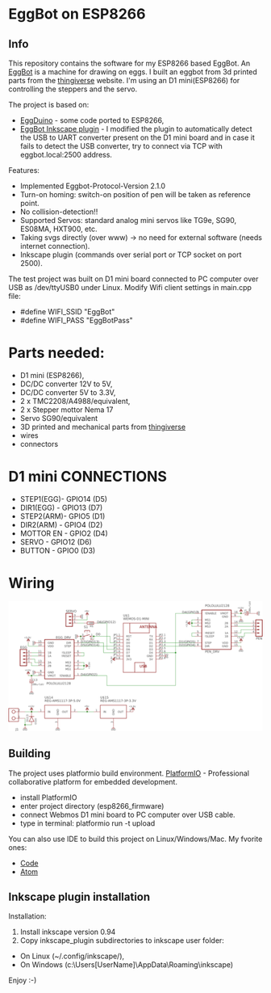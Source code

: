 # EggBot on ESP8266

## Info

This repository contains the software for my ESP8266 based EggBot.
An [EggBot](https://egg-bot.com/) is a machine for drawing on eggs. I built an eggbot from 3d printed parts from the [thingiverse](https://www.thingiverse.com/thing:3431363) website. 
I'm using an D1 mini(ESP8266) for controlling the steppers and the servo. 

The project is based on:
- [EggDuino](https://github.com/schlion/EggDuino) - some code ported to ESP8266,
- [EggBot Inkscape plugin](http://wiki.evilmadscientist.com/Installing_software) - I modified the plugin to automatically detect the USB to UART converter present on the D1 mini board and in case it fails to detect the USB converter, try to connect via TCP with eggbot.local:2500 address.

Features:
- Implemented Eggbot-Protocol-Version 2.1.0
- Turn-on homing: switch-on position of pen will be taken as reference point.
- No collision-detection!!
- Supported Servos: standard analog mini servos like TG9e, SG90, ES08MA, HXT900, etc.
- Taking svgs directly (over www) -> no need for external software (needs internet connection).
- Inkscape plugin (commands over serial port or TCP socket on port 2500).

The test project was built on D1 mini board connected to PC computer over USB as /dev/ttyUSB0 under Linux.
Modify Wifi client settings in main.cpp file:
* #define WIFI_SSID                "EggBot"
* #define WIFI_PASS                "EggBotPass"

# Parts needed:
* D1 mini (ESP8266),
* DC/DC converter 12V to 5V,
* DC/DC converter 5V to 3.3V,
* 2 x TMC2208/A4988/equivalent,
* 2 x Stepper mottor Nema 17
* Servo SG90/equivalent
* 3D printed and mechanical parts from [thingiverse](https://www.thingiverse.com/thing:3431363)
* wires
* connectors

# D1 mini CONNECTIONS
* STEP1(EGG)- GPIO14 (D5)
* DIR1(EGG) - GPIO13 (D7)
* STEP2(ARM)- GPIO5  (D1)
* DIR2(ARM) - GPIO4  (D2)
* MOTTOR EN - GPIO2  (D4)
* SERVO     - GPIO12 (D6)
* BUTTON    - GPIO0  (D3)

# Wiring

![alt tag](https://github.com/BubuHub/EspEggBot/blob/master/blob/assets/schematic.png)

## Building

The project uses platformio build environment. 
[PlatformIO](https://platformio.org/) - Professional collaborative platform for embedded development.

* install PlatformIO
* enter project directory (esp8266_firmware)
* connect Webmos D1 mini board to PC computer over USB cable.
* type in terminal:
  platformio run -t upload

You can also use IDE to build this project on Linux/Windows/Mac. My fvorite ones:
* [Code](https://code.visualstudio.com/) 
* [Atom](https://atom.io/)

## Inkscape plugin installation

Installation:
1. Install inkscape version 0.94
2. Copy inkscape_plugin subdirectories to inkscape user folder:
* On Linux   (~/.config/inkscape/),
* On Windows (c:\Users\[UserName]\AppData\Roaming\inkscape\)

Enjoy :-)

